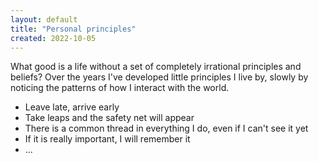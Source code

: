 ```yaml
---
layout: default
title: "Personal principles"
created: 2022-10-05
---
```


What good is a life without a set of completely irrational principles and beliefs? Over the years I've developed little principles I live by, slowly by noticing the patterns of how I interact with the world.

- Leave late, arrive early
- Take leaps and the safety net will appear
- There is a common thread in everything I do, even if I can't see it yet
- If it is really important, I will remember it
- ...